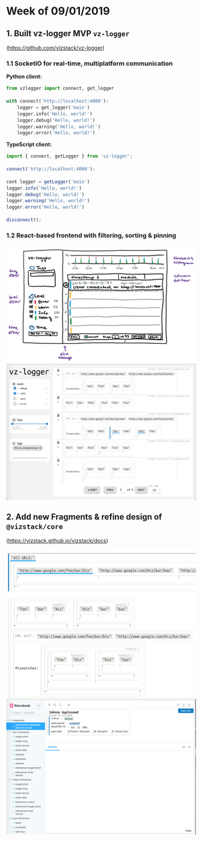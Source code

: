 # Week of 09/01/2019

## 1. Built vz-logger MVP `vz-logger`
(https://github.com/vizstack/vz-logger)

### 1.1 SocketIO for real-time, multiplatform communication
**Python client:**
```python
from vzlogger import connect, get_logger

with connect('http://localhost:4000'):
    logger = get_logger('main')
    logger.info('Hello, world!')
    logger.debug('Hello, world!')
    logger.warning('Hello, world!')
    logger.error('Hello, world!')
```

**TypeScript client:**
```typescript
import { connect, getLogger } from 'vz-logger';

connect('http://localhost:4000');

cont logger = getLogger('main')
logger.info('Hello, world!')
logger.debug('Hello, world!')
logger.warning('Hello, world!')
logger.error('Hello, world!')

disconnect();
```

### 1.2 React-based frontend with filtering, sorting & pinning
![Logger Sketch](https://github.com/vizstack/blog/blob/master/img/vzlogger-sketch.png)
![Logger Screenshot](https://github.com/vizstack/blog/blob/master/img/vzlogger-screenshot.png)

## 2. Add new Fragments & refine design of `@vizstack/core`
(https://vizstack.github.io/vizstack/docs)

![Aesthetics v1](https://github.com/vizstack/blog/blob/master/img/complexviz-old.png)
![Aesthetics v2](https://github.com/vizstack/blog/blob/master/img/complexviz-new.png)
